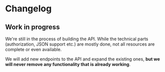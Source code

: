# Changelog

## Work in progress

We're still in the process of building the API. While the technical parts
(authorization, JSON support etc.) are mostly done, not all resources
are complete or even available.

We will add new endpoints to the API and expand the existing ones,
**but we will never remove any functionality that is already working**.
